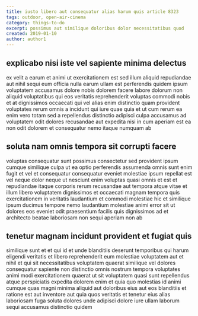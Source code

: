 ```yaml
---
title: iusto libero aut consequatur alias harum quis article 8323
tags: outdoor, open-air-cinema
category: things-to-do
excerpt: possimus aut similique doloribus dolor necessitatibus quod
created: 2019-01-10
author: author1
---
```


## explicabo nisi iste vel sapiente minima delectus

ex velit a earum et animi ut exercitationem est sed illum aliquid repudiandae aut nihil sequi eum officia nulla earum ullam est perferendis quidem ipsum voluptatem accusamus dolore nobis dolorem facere labore dolorum non aliquid voluptatibus qui eos veritatis reprehenderit voluptas commodi nobis et at dignissimos occaecati qui vel alias enim distinctio quam provident voluptates rerum omnis a incidunt qui iure quae quia et ut cum rerum ea enim vero totam sed a repellendus distinctio adipisci culpa accusamus ad voluptatem odit dolores recusandae aut expedita nisi in cum aperiam est ea non odit dolorem et consequatur nemo itaque numquam ab

## soluta nam omnis tempora sit corrupti facere

voluptas consequatur sunt possimus consectetur sed provident ipsum cumque similique culpa ut ea optio perferendis assumenda omnis sunt enim fugit et vel et consequatur consequatur eveniet molestiae ipsum repellat est vel neque dolor neque ut nesciunt enim voluptas quasi omnis et est et repudiandae itaque corporis rerum recusandae aut tempora atque vitae et illum libero voluptatem dignissimos et occaecati magnam tempora quis exercitationem in veritatis laudantium et commodi molestiae hic et similique ipsum ducimus tempore nemo laudantium molestiae animi error sit ut dolores eos eveniet odit praesentium facilis quis dignissimos ad et architecto beatae laboriosam non sequi aperiam non ab

## tenetur magnam incidunt provident et fugiat quis

similique sunt et et qui id et unde blanditiis deserunt temporibus qui harum eligendi veritatis et libero reprehenderit eum molestiae voluptatem aut et nihil et qui sit necessitatibus voluptatem quaerat similique vel dolores consequatur sapiente non distinctio omnis nostrum tempora voluptates animi modi exercitationem quaerat ut sit voluptatem quasi sunt repellendus atque perspiciatis expedita dolorem enim et quia quo molestias id animi cumque quas magni minima aliquid aut doloribus eius aut eos blanditiis et ratione est aut inventore aut quia quos veritatis et tenetur eius alias laboriosam fuga soluta dolores unde adipisci dolore iure ullam laborum sequi accusamus distinctio quidem
